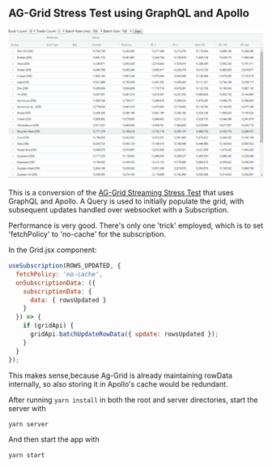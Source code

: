 ## AG-Grid Stress Test using GraphQL and Apollo

![Example](grid.png)

This is a conversion of the [AG-Grid Streaming Stress Test](https://blog.ag-grid.com/streaming-updates-in-javascript-datagrids/) that uses GraphQL and Apollo. A Query is used to initially populate the grid, with subsequent updates handled over websocket with a Subscription.

Performance is very good. There's only one 'trick' employed, which is to set 'fetchPolicy' to 'no-cache' for the subscription.

In the Grid.jsx component:

```js
useSubscription(ROWS_UPDATED, {
  fetchPolicy: 'no-cache',
  onSubscriptionData: ({
    subscriptionData: {
      data: { rowsUpdated }
    }
  }) => {
    if (gridApi) {
      gridApi.batchUpdateRowData({ update: rowsUpdated });
    }
  }
});
```

This makes sense,because Ag-Grid is already maintaining rowData internally, so also storing it in Apollo's cache would be redundant.

After running `yarn install` in both the root and server directories, start the server with

```
yarn server
```

And then start the app with

```
yarn start
```
